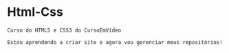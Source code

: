 # Html-Css
    Curso do HTML5 e CSS3 do CursoEmVídeo

    Estou aprendendo a criar site e agora vou gerenciar meus repositórios!
